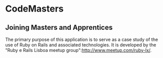 CodeMasters
===========

Joining Masters and Apprentices
-------------------------------

The primary purpose of this application is to serve as a case study of the use of Ruby on Rails and associated
technologies. It is developed by the "Ruby e Rails Lisboa meetup group":http://www.meetup.com/ruby-lx/.
